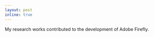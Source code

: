```yaml
---
layout: post
inline: true
---
```


My research works contributed to the development of Adobe Firefly.